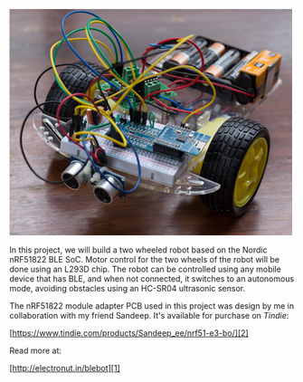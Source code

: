 ![BLEBot](blebot.jpg "BLEBot")

In this project, we will build a two wheeled robot based on the Nordic
nRF51822 BLE SoC. Motor control for the two wheels of the robot will
be done using an L293D chip. The robot can be controlled using any
mobile device that has BLE, and when not connected, it switches to an
autonomous mode, avoiding obstacles using an HC-SR04 ultrasonic
sensor.

The nRF51822 module adapter PCB used in this project was design by me in 
collaboration with my friend Sandeep. It's available for purchase 
on *Tindie*:

[https://www.tindie.com/products/Sandeep_ee/nrf51-e3-bo/][2]

Read more at:

[http://electronut.in/blebot][1]

[1]: http://electronut.in/blebot
[2]: https://www.tindie.com/products/Sandeep_ee/nrf51-e3-bo/

